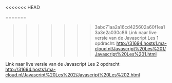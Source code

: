<<<<<<< HEAD
﻿

=======
>>>>>>> 3abc71aa2a16cd425602a60f1ea13a3e2a030c86
Link naar live versie van de Javascript Les 1 opdracht: http://31694.hosts1.ma-cloud.nl/Javascript%20Les%201/Javascript%20Les%201.html

Link naar live versie van de Javascript Les 2 opdracht http://31694.hosts1.ma-cloud.nl/Javascript%20Les%202/Javascript%20Les%202.html

